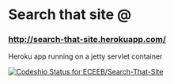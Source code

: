 # Search that site @ 


### http://search-that-site.herokuapp.com/

Heroku app running on a jetty servlet container

[ ![Codeship Status for ECEEB/Search-That-Site](https://www.codeship.io/projects/2e24ad20-4826-0132-fef3-422d30635de6/status?branch=master)](https://www.codeship.io/projects/45817)

